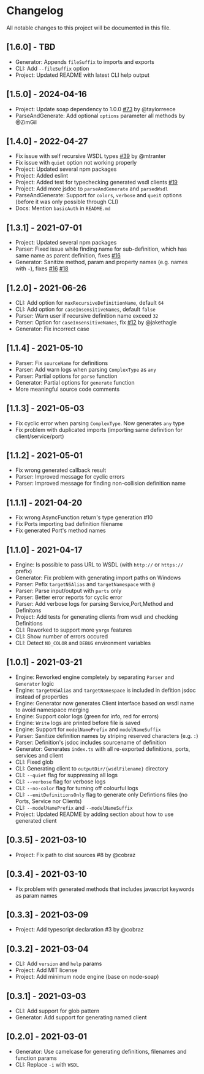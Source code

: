 # Changelog

All notable changes to this project will be documented in this file.

## [1.6.0] - TBD

- Generator: Appends `fileSuffix` to imports and exports
- CLI: Add `--fileSuffix` option
- Project: Updated README with latest CLI help output

## [1.5.0] - 2024-04-16

- Project: Update soap dependency to 1.0.0 [#73](https://github.com/dderevjanik/wsdl-tsclient/pull/73) by @taylorreece
- ParseAndGenerate: Add optional `options` parameter all methods by @ZimGil

## [1.4.0] - 2022-04-27

- Fix issue with self recursive WSDL types [#39](https://github.com/dderevjanik/wsdl-tsclient/pull/39) by @mtranter
- Fix issue with `quiet` option not working properly
- Project: Updated several npm packages
- Project: Added eslint
- Project: Added test for typechecking generated wsdl clients [#19](https://github.com/dderevjanik/wsdl-tsclient/pull/19)
- Project: Add more jsdoc to `parseAndGenerate` and `parsedWsdl`
- ParseAndGenerate: Support for `colors`, `verbose` and `queit` options (before it was only possible through CLI)
- Docs: Mention `basicAuth` in `README.md`

## [1.3.1] - 2021-07-01

- Project: Updated several npm packages
- Parser: Fixed issue while finding name for sub-definition, which has same name as parent definition, fixes [#16](https://github.com/dderevjanik/wsdl-tsclient/issues/16)
- Generator: Sanitize method, param and property names (e.g. names with `-`), fixes [#16](https://github.com/dderevjanik/wsdl-tsclient/issues/16) [#18](https://github.com/dderevjanik/wsdl-tsclient/issues/18)

## [1.2.0] - 2021-06-26

- CLI: Add option for `maxRecursiveDefinitionName`, default `64`
- CLI: Add option for `caseInsensitiveNames`, default `false`
- Parser: Warn user if recursive definition name exceed `32`
- Parser: Option for `caseInsensitiveNames`, fix [#12](https://github.com/dderevjanik/wsdl-tsclient/pull/12) by @jakethagle
- Generator: Fix incorrect case

## [1.1.4] - 2021-05-10

- Parser: Fix `sourceName` for definitions
- Parser: Add warn logs when parsing `ComplexType` as `any`
- Parser: Partial options for `parse` function
- Generator: Partial options for `generate` function
- More meaningful source code comments

## [1.1.3] - 2021-05-03

- Fix cyclic error when parsing `ComplexType`. Now generates `any` type
- Fix problem with duplicated imports (importing same definition for client/service/port)

## [1.1.2] - 2021-05-01

- Fix wrong generated callback result
- Parser: Improved message for cyclic errors
- Parser: Improved message for finding non-collision definition name

## [1.1.1] - 2021-04-20

- Fix wrong AsyncFunction return's type generation #10
- Fix Ports importing bad definition filename
- Fix generated Port's method names

## [1.1.0] - 2021-04-17

- Engine: Is possible to pass URL to WSDL (with `http://` or `https://` prefix)
- Generator: Fix problem with generating import paths on Windows
- Parser: Pefix `targetNSAlias` and `targetNamespace` with `@`
- Parser: Parse input/output with `parts` only
- Parser: Better error reports for cyclic error
- Parser: Add verbose logs for parsing Service,Port,Method and Definitons
- Project: Add tests for generating clients from wsdl and checking Definitions
- CLI: Reworked to support more `yargs` features
- CLI: Show number of errors occured
- CLI: Detect `NO_COLOR` and `DEBUG` environment variables

## [1.0.1] - 2021-03-21

- Engine: Reworked engine completely by separating `Parser` and `Generator` logic
- Engine: `targetNSAlias` and `targetNamespace` is included in defition jsdoc instead of properties
- Engine:  Generator now generates Client interface based on wsdl name to avoid namespace merging
- Engine:  Support color logs (green for info, red for errors)
- Engine: `Write` logs are printed before file is saved
- Engine: Support for `modelNamePrefix` and `modelNameSuffix`
- Parser: Sanitize definition names by striping reserved characters (e.g. `:`)
- Parser: Definition's jsdoc includes sourcename of definition
- Generator: Generates `index.ts` with all re-exported definitions, ports, services and client
- CLI: Fixed glob
- CLI: Generating client to `outputDir/{wsdlFilename}` directory
- CLI: `--quiet` flag for suppressing all logs
- CLI: `--verbose` flag for verbose logs
- CLI: `--no-color` flag for turning off colourful logs
- CLI: `--emitDefinitionsOnly` flag to generate only Defintions files (no Ports, Service nor Clients)
- CLI: `--modelNamePrefix` and `--modelNameSuffix`
- Project: Updated README  by adding section about how to use generated client

## [0.3.5] - 2021-03-10

- Project: Fix path to dist sources #8 by @cobraz

## [0.3.4] - 2021-03-10

- Fix problem with generated methods that includes javascript keywords as param names

## [0.3.3] - 2021-03-09

- Project: Add typescript declaration #3 by @cobraz

## [0.3.2] - 2021-03-04

- CLI: Add `version` and `help` params
- Project: Add MIT license
- Project: Add minimum node engine (base on node-soap)

## [0.3.1] - 2021-03-03

- CLI: Add support for glob pattern
- Generator: Add support for generating named client

## [0.2.0] - 2021-03-01

- Generator: Use camelcase for generating definitions, filenames and function params
- CLI: Replace `-i` with `WSDL`